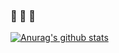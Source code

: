 ### 🥑 🥑 🥑

[![Anurag's github stats](https://github-readme-stats.vercel.app/api?username=ZRTSKY&theme=onedark)](https://github.com/anuraghazra/github-readme-stats)

<!--
**ZRTSKY/ZRTSKY** is a ✨ _special_ ✨ repository because its `README.md` (this file) appears on your GitHub profile.

Here are some ideas to get you started:

- 🔭 I’m currently working on ...
- 🌱 I’m currently learning ...
- 👯 I’m looking to collaborate on ...
- 🤔 I’m looking for help with ...
- 💬 Ask me about ...
- 📫 How to reach me: ...
- 😄 Pronouns: ...
- ⚡ Fun fact: ...
-->
